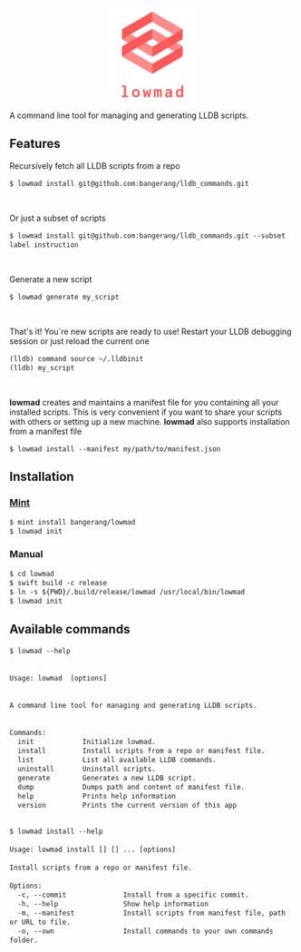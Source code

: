 <p align="center">
  <img width="30%" src="logo_transparent.png">
</p>
A command line tool for managing and generating LLDB scripts.
<h2>Features</h2>
<p>Recursively fetch all LLDB scripts from a repo</p>
<pre><code>$ lowmad install git@github.com:bangerang/lldb_commands.git</code></pre>
<br>
<p>Or just a subset of scripts</p>
<pre><code>$ lowmad install git@github.com:bangerang/lldb_commands.git --subset label instruction</code></pre>
<br>
<p>Generate a new script</p>
<pre><code>$ lowmad generate my_script</code></pre>
<br>
<p>That's it! You´re new scripts are ready to use! Restart your LLDB debugging session or just reload the current one</p>
<pre>
<code>(lldb) command source ~/.lldbinit</code>
<code>(lldb) my_script</code>
</pre>
<br>
<p><b>lowmad</b> creates and maintains a manifest file for you containing all your installed scripts. This is very convenient if you want to share your scripts with others or setting up a new machine. <b>lowmad</b> also supports installation from a manifest file</p>
<pre><code>$ lowmad install --manifest my/path/to/manifest.json</code></pre>
<h2>Installation</h2>
<h3><a href="https://github.com/yonaskolb/mint">Mint</a></h3>
<pre>
<code>$ mint install bangerang/lowmad</code>
<code>$ lowmad init</code>
</pre>
<h3>Manual</h3>
<pre>
<code>$ cd lowmad</code>
<code>$ swift build -c release</code>
<code>$ ln -s ${PWD}/.build/release/lowmad /usr/local/bin/lowmad</code>
<code>$ lowmad init</code>
</pre>
<h2>Available commands</h2>
<pre><code>$ lowmad --help       
<br>
Usage: lowmad <command> [options]
<br>
A command line tool for managing and generating LLDB scripts.
<br>
Commands:
  init            Initialize lowmad.
  install         Install scripts from a repo or manifest file.
  list            List all available LLDB commands.
  uninstall       Uninstall scripts.
  generate        Generates a new LLDB script.
  dump            Dumps path and content of manifest file.
  help            Prints help information
  version         Prints the current version of this app
  </code></pre>
  
<pre><code>$ lowmad install --help                                                                                             

Usage: lowmad install [<gitURL>] [<subset>] ... [options]

Install scripts from a repo or manifest file.

Options:
  -c, --commit              Install from a specific commit.
  -h, --help                Show help information
  -m, --manifest            Install scripts from manifest file, path or URL to file.
  -o, --own                 Install commands to your own commands folder.

</code></pre>
